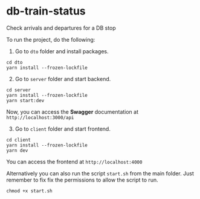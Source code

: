 # db-train-status
Check arrivals and departures for a DB stop

To run the project, do the following:
1. Go to `dto` folder and install packages.
```
cd dto
yarn install --frozen-lockfile
```

2. Go to `server` folder and start backend.
```
cd server
yarn install --frozen-lockfile
yarn start:dev
```

Now, you can access the __Swagger__ documentation at `http://localhost:3000/api`

3. Go to `client` folder and start frontend.
```
cd client
yarn install --frozen-lockfile
yarn dev
```

You can access the frontend at `http://localhost:4000`

Alternatively you can also run the script `start.sh` from the main folder. Just remember to fix fix the permissions to allow the script to run.
```
chmod +x start.sh
```